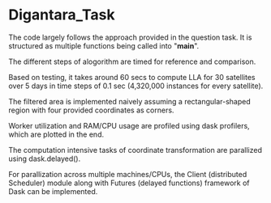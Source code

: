 # Digantara_Task
The code largely follows the approach provided in the question task. It is structured as multiple functions being called into "__main__".

The different steps of alogorithm are timed for reference and comparison.

Based on testing, it takes around 60 secs to compute LLA for 30 satellites over 5 days in time steps of 0.1 sec (4,320,000 instances for every satellite).

The filtered area is implemented naively assuming a rectangular-shaped region with four provided coordinates as corners.

Worker utilization and RAM/CPU usage are profiled using dask profilers, which are plotted in the end.

The computation intensive tasks of coordinate transformation are parallized using dask.delayed().

For parallization across multiple machines/CPUs, the Client (distributed Scheduler) module along with Futures (delayed functions) framework of Dask can be implemented.

